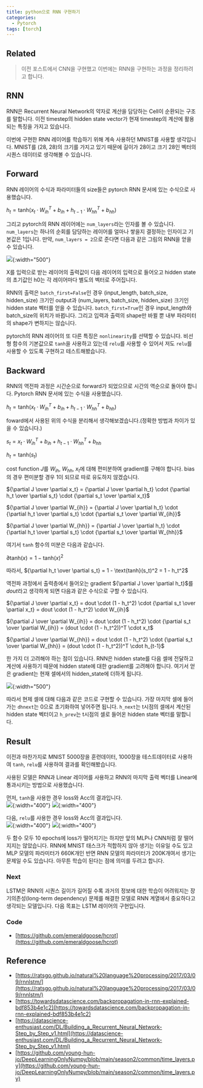 ```yaml
---
title: python으로 RNN 구현하기
categories:
  - Pytorch
tags: [torch]
---
```


## Related
> 이전 포스트에서 CNN을 구현했고 이번에는 RNN을 구현하는 과정을 정리하려고 합니다.

## RNN
RNN은 Recurrent Neural Network의 약자로 계산을 담당하는 Cell이 순환되는 구조를 말합니다. 이전 timestep의 hidden state vector가 현재 timestep의 계산에 활용되는 특징을 가지고 있습니다.

이번에 구현한 RNN 레이어를 학습하기 위해 계속 사용하던 MNIST를 사용할 생각입니다. MNIST를 (28, 28)의 크기를 가지고 있기 때문에 길이가 28이고 크기 28인 벡터의 시퀀스 데이터로 생각해볼 수 있습니다.

## Forward
RNN 레이어의 수식과 파라미터들의 size들은 pytorch RNN 문서에 있는 수식으로 사용했습니다.

$h_t = \text{tanh}(x_t \cdot W_{ih}^T + b_{ih} + h_{t-1} \cdot W_{hh}^T + b_{hh})$

그리고 pytorch의 RNN 레이어에는 `num_layers`라는 인자를 볼 수 있습니다. `num_layers`는 하나의 순회를 담당하는 레이어를 얼마나 쌓을지 결정하는 인자이고 기본값은 1입니다. 만약, `num_layers = 2`으로 준다면 다음과 같은 그림의 RNN을 얻을 수 있습니다.

![](https://lh3.google.com/u/0/d/1FXnyZZ3IY4KdRQcsupzlUi78AgEXBTsO){:width="500"}

X를 입력으로 받는 레이어의 출력값이 다음 레이어의 입력으로 들어오고 hidden state의 초기값인 h0는 각 레이어마다 별도의 벡터로 주어집니다.

RNN의 출력은 `batch_first=False`인 경우 (input_length, batch_size, hidden_size) 크기인 output과 (num_layers, batch_size, hidden_size) 크기인 hidden state 벡터를 얻을 수 있습니다. `batch_first=True`인 경우 input_length와 batch_size의 위치가 바뀝니다. 그리고 입력과 출력의 shape만 바뀔 뿐 내부 파라미터의 shape가 변하지는 않습니다.

pytorch의 RNN 레이어의 또 다른 특징은 `nonlinearity`를 선택할 수 있습니다. 비선형 함수의 기본값으로 `tanh`을 사용하고 있는데 `relu`를 사용할 수 있어서 저도 `relu`를 사용할 수 있도록 구현하고 테스트해봤습니다.

## Backward
RNN의 역전파 과정은 시간순으로 forward가 되었으므로 시간의 역순으로 돌아야 합니다. Pytorch RNN 문서에 있는 수식을 사용했습니다.  

${h_t} = \text{tanh}(x_t \cdot W_{ih}^T + b_{ih} + h_{t-1} \cdot W_{hh}^T + b_{hh})$  

foward에서 사용된 위의 수식을 분리해서 생각해보겠습니다.(정확한 방법과 차이가 있을 수 있습니다.)

$s_t = x_t \cdot W_{ih}^T + b_{ih} + h_{t-1} \cdot W_{hh}^T + b_{hh}$  

$h_t = \text{tanh}(s_t)$

cost function $J$를 $W_{ih}$, $W_{hh}$, ${x_t}$에 대해 편미분하여 gradient를 구해야 합니다. bias의 경우 편미분할 경우 1이 되므로 따로 유도하지 않겠습니다.

${\partial J \over \partial x_t} = {\partial J \over \partial h_t} \cdot {\partial h_t \over \partial s_t} \cdot {\partial s_t \over \partial x_t}$

${\partial J \over \partial W_{ih}} = {\partial J \over \partial h_t} \cdot {\partial h_t \over \partial s_t} \cdot {\partial s_t \over \partial W_{ih}}$

${\partial J \over \partial W_{hh}} = {\partial J \over \partial h_t} \cdot {\partial h_t \over \partial s_t} \cdot {\partial s_t \over \partial W_{hh}}$

여기서 `tanh` 함수의 미분은 다음과 같습니다.

$\partial \text{tanh}(x) = 1 - \text{tanh}(x)^2$

따라서, ${\partial h_t \over \partial s_t} = 1 - \text{tanh}(s_t)^2 = 1 - h_t^2$

역전파 과정에서 출력층에서 들어오는 gradient ${\partial J \over \partial h_t}$를 $dout$라고 생각하게 되면 다음과 같은 수식으로 구할 수 있습니다. 

${\partial J \over \partial x_t} = dout \cdot (1 - h_t^2) \cdot {\partial s_t \over \partial x_t} = dout \cdot (1 - h_t^2) \cdot W_{ih}$

${\partial J \over \partial W_{ih}} = dout \cdot (1 - h_t^2) \cdot {\partial s_t \over \partial W_{ih}} = (dout \cdot (1 - h_t^2))^T \cdot x_t$

${\partial J \over \partial W_{hh}} = dout \cdot (1 - h_t^2) \cdot {\partial s_t \over \partial W_{hh}} = (dout \cdot (1 - h_t^2))^T \cdot h_{t-1}$  

한 가지 더 고려해야 하는 점이 있습니다. RNN은 hidden state를 다음 셀에 전달하고 계산에 사용하기 때문에 hidden state에 대한 gradient를 고려해야 합니다. 여기서 얻은 gradient는 현재 셀에서의 hidden_state에 더하게 됩니다.

![](https://lh3.google.com/u/0/d/1h2610gfw78fFz810eBW2RzZdBct7fH1O){:width="500"}

따라서 현제 셀에 대해 다음과 같은 코드로 구현할 수 있습니다. 가장 마지막 셀에 들어가는 `dhnext`는 0으로 초기화하여 넣어주면 됩니다. `h_next`는 t시점의 셀에서 계산된 hidden state 벡터이고 `h_prev`는 t시점의 셀로 들어온 hidden state 벡터를 말합니다.

<script src="https://gist.github.com/emeraldgoose/7d17b6e294d5f746a91b542b093a6b68.js"></script>

## Result
이전과 마찬가지로 MNIST 5000장을 훈련데이터, 1000장을 테스트데이터로 사용하여 `tanh`, `relu`를 사용하여 결과를 확인해봤습니다.

<script src="https://gist.github.com/emeraldgoose/1a03bf1d8296cf80e74e55d46a324d68.js"></script>

사용된 모델은 RNN과 Linear 레이어를 사용하고 RNN의 마지막 출력 벡터를 Linear에 통과시키는 방법으로 사용했습니다.  

먼저, `tanh`을 사용한 경우 loss와 Acc의 결과입니다.  
![](https://lh3.google.com/u/0/d/1eIM02Ku_VkL9IJSvO8DQuoJe77uFqCz4){:width="400"}
![](https://lh3.google.com/u/0/d/1pthsFxqP8K0CUEBljJIu9Sz9_tkXfyfd){:width="400"}  

다음, `relu`를 사용한 경우 loss와 Acc의 결과입니다.  
![](https://lh3.google.com/u/0/d/1BqTJdgQ6jZAUW9Ll0nWOa7WVmLhrEg65){:width="400"}
![](https://lh3.google.com/u/0/d/1-hmljxBB-mOwL4CjENlv3hXwgpsjai-u){:width="400"}  

두 함수 모두 10 epochs에 loss가 떨어지기는 하지만 앞의 MLP나 CNN처럼 잘 떨어지지는 않았습니다. RNN에 MNIST 태스크가 적합하지 않아 생기는 이유일 수도 있고 MLP 모델의 파라미터가 660K개인 반면 RNN 모델의 파라미터가 200K개여서 생기는 문제일 수도 있습니다. 아무튼 학습이 된다는 점에 의미를 두려고 합니다.

### Next
LSTM은 RNN의 시퀀스 길이가 길어질 수록 과거의 정보에 대한 학습이 어려워지는 장기의존성(long-term dependency) 문제를 해결한 모델로 RNN 계열에서 중요하다고 생각되는 모델입니다. 다음 목표는 LSTM 레이어의 구현입니다.

### Code
- [https://github.com/emeraldgoose/hcrot](https://github.com/emeraldgoose/hcrot)

## Reference
- [https://ratsgo.github.io/natural%20language%20processing/2017/03/09/rnnlstm/](https://ratsgo.github.io/natural%20language%20processing/2017/03/09/rnnlstm/)
- [https://towardsdatascience.com/backpropagation-in-rnn-explained-bdf853b4e1c2](https://towardsdatascience.com/backpropagation-in-rnn-explained-bdf853b4e1c2)
- [https://datascience-enthusiast.com/DL/Building_a_Recurrent_Neural_Network-Step_by_Step_v1.html](https://datascience-enthusiast.com/DL/Building_a_Recurrent_Neural_Network-Step_by_Step_v1.html)
- [https://github.com/young-hun-jo/DeepLearningOnlyNumpy/blob/main/season2/common/time_layers.py](https://github.com/young-hun-jo/DeepLearningOnlyNumpy/blob/main/season2/common/time_layers.py)